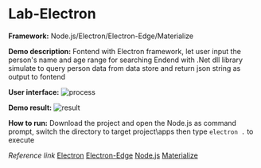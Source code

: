 # Lab-Electron

**Framework:** 
Node.js/Electron/Electron-Edge/Materialize

**Demo description:** 
Fontend with Electron framework, let user input the person's name and age range for searching
Endend with .Net dll library simulate to query person data from data store  and return json string as output to fontend

**User interface:**
![process](https://cloud.githubusercontent.com/assets/16344700/23114317/4802fdd6-f779-11e6-9456-897e72340a9e.png)

**Demo result:**
![result](https://cloud.githubusercontent.com/assets/16344700/23114428/f7dac018-f779-11e6-9458-9d79f4344385.png)

**How to run:**
Download the project and open the Node.js as command prompt, switch the directory to target project\apps then type `electron .` to execute

*Reference link*
[Electron](http://electron.atom.io/)
[Electron-Edge](https://github.com/kexplo/electron-edge)
[Node.js](https://nodejs.org/en/)
[Materialize](http://materializecss.com/)
